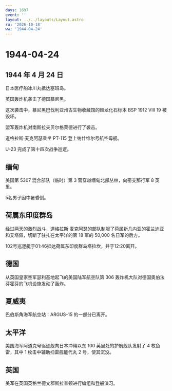 ```yaml
---
days: 1697
event: ''
layout: ../../layouts/Layout.astro
ru: '2026-10-18'
ww: '1944-04-24'
---
```


# 1944-04-24

## 1944 年 4 月 24 日

日本医疗船冰川丸抵达塞班岛。

英国轰炸机袭击了德国慕尼黑。

这次袭击中，慕尼黑巴伐利亚州古生物收藏馆的棘龙化石标本 BSP 1912 VIII 19
被毁坏。

盟军轰炸机对南斯拉夫贝尔格莱德进行了袭击。

道格拉斯·麦克阿瑟乘坐 PT-115 登上纳什维尔号航空母舰。

U-23 完成了第十四次战争巡逻。

## 缅甸

美国第 5307 混合部队（临时）第 3 营穿越缅甸北部丛林，向密支那行军 8
英里。

5名男子因中暑昏倒。

## 荷属东印度群岛

经过两天的激烈战斗，道格拉斯·麦克阿瑟的部队制服了荷属新几内亚的霍兰迪亚和艾塔佩，切断了驻扎在太平洋的第
18 军的 50,000 名日军的后方。

102号巡逻艇于01:46抵达荷属东印度群岛塔拉坎，并于12:20离开。

## 德国

从英国皇家空军瑟利基地起飞的美国陆军航空队第 306
轰炸机大队对德国奥伯法芬霍芬的飞机设施发动了轰炸。

## 夏威夷

巴伯斯角海军航空站：ARGUS-15 的一部分已离开。

## 太平洋

美国海军阿道克号驱逐舰向日本冲绳以东 100 英里处的护航舰队发射了 4
枚鱼雷，其中 1 枚击中辅助扫雷舰能代丸 2 号，使其沉没。

## 英国

美军在英国英格兰德文郡斯拉普顿进行编组和登船演习。